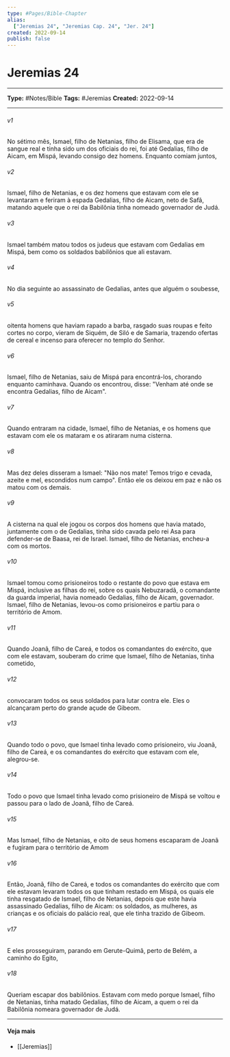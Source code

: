 ```yaml
---
type: #Pages/Bible-Chapter
alias:
  ["Jeremias 24", "Jeremias Cap. 24", "Jer. 24"]
created: 2022-09-14
publish: false
---
```


# Jeremias 24

---

**Type:** #Notes/Bible
**Tags:** #Jeremias
**Created:** 2022-09-14

---

###### v1
No sétimo mês, Ismael, filho de Netanias, filho de Elisama, que era de sangue real e tinha sido um dos oficiais do rei, foi até Gedalias, filho de Aicam, em Mispá, levando consigo dez homens. Enquanto comiam juntos,
###### v2
Ismael, filho de Netanias, e os dez homens que estavam com ele se levantaram e feriram à espada Gedalias, filho de Aicam, neto de Safã, matando aquele que o rei da Babilônia tinha nomeado governador de Judá.
###### v3
Ismael também matou todos os judeus que estavam com Gedalias em Mispá, bem como os soldados babilônios que ali estavam.
###### v4
No dia seguinte ao assassinato de Gedalias, antes que alguém o soubesse,
###### v5
oitenta homens que haviam rapado a barba, rasgado suas roupas e feito cortes no corpo, vieram de Siquém, de Siló e de Samaria, trazendo ofertas de cereal e incenso para oferecer no templo do Senhor.
###### v6
Ismael, filho de Netanias, saiu de Mispá para encontrá-los, chorando enquanto caminhava. Quando os encontrou, disse: "Venham até onde se encontra Gedalias, filho de Aicam".
###### v7
Quando entraram na cidade, Ismael, filho de Netanias, e os homens que estavam com ele os mataram e os atiraram numa cisterna.
###### v8
Mas dez deles disseram a Ismael: "Não nos mate! Temos trigo e cevada, azeite e mel, escondidos num campo". Então ele os deixou em paz e não os matou com os demais.
###### v9
A cisterna na qual ele jogou os corpos dos homens que havia matado, juntamente com o de Gedalias, tinha sido cavada pelo rei Asa para defender-se de Baasa, rei de Israel. Ismael, filho de Netanias, encheu-a com os mortos.
###### v10
Ismael tomou como prisioneiros todo o restante do povo que estava em Mispá, inclusive as filhas do rei, sobre os quais Nebuzaradã, o comandante da guarda imperial, havia nomeado Gedalias, filho de Aicam, governador. Ismael, filho de Netanias, levou-os como prisioneiros e partiu para o território de Amom.
###### v11
Quando Joanã, filho de Careá, e todos os comandantes do exército, que com ele estavam, souberam do crime que Ismael, filho de Netanias, tinha cometido,
###### v12
convocaram todos os seus soldados para lutar contra ele. Eles o alcançaram perto do grande açude de Gibeom.
###### v13
Quando todo o povo, que Ismael tinha levado como prisioneiro, viu Joanã, filho de Careá, e os comandantes do exército que estavam com ele, alegrou-se.
###### v14
Todo o povo que Ismael tinha levado como prisioneiro de Mispá se voltou e passou para o lado de Joanã, filho de Careá.
###### v15
Mas Ismael, filho de Netanias, e oito de seus homens escaparam de Joanã e fugiram para o território de Amom
###### v16
Então, Joanã, filho de Careá, e todos os comandantes do exército que com ele estavam levaram todos os que tinham restado em Mispá, os quais ele tinha resgatado de Ismael, filho de Netanias, depois que este havia assassinado Gedalias, filho de Aicam: os soldados, as mulheres, as crianças e os oficiais do palácio real, que ele tinha trazido de Gibeom.
###### v17
E eles prosseguiram, parando em Gerute-Quimã, perto de Belém, a caminho do Egito,
###### v18
Queriam escapar dos babilônios. Estavam com medo porque Ismael, filho de Netanias, tinha matado Gedalias, filho de Aicam, a quem o rei da Babilônia nomeara governador de Judá.


---

#### Veja mais

- [[Jeremias]]
